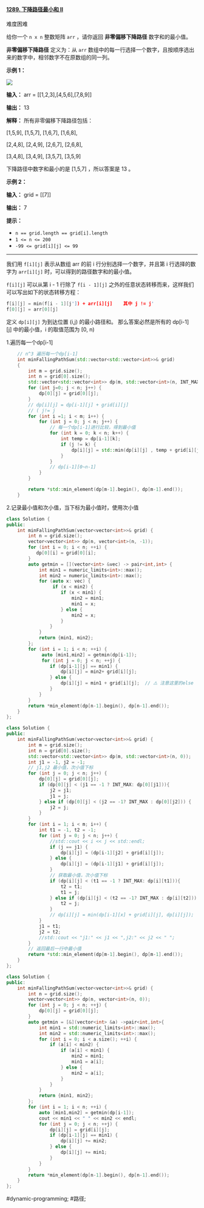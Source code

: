 #### [1289. 下降路径最小和 II](https://leetcode.cn/problems/minimum-falling-path-sum-ii/)

难度困难

给你一个 `n x n` 整数矩阵 `arr` ，请你返回 **非零偏移下降路径** 数字和的最小值。

**非零偏移下降路径** 定义为：从 `arr` 数组中的每一行选择一个数字，且按顺序选出来的数字中，相邻数字不在原数组的同一列。

**示例 1：**

![](https://assets.leetcode.com/uploads/2021/08/10/falling-grid.jpg)

**输入：** arr = \[\[1,2,3\],\[4,5,6\],\[7,8,9\]\]

**输出：** 13

**解释：**
所有非零偏移下降路径包括：

[1,5,9], [1,5,7], [1,6,7], [1,6,8],

[2,4,8], [2,4,9], [2,6,7], [2,6,8],

[3,4,8], [3,4,9], [3,5,7], [3,5,9]

下降路径中数字和最小的是 [1,5,7] ，所以答案是 13 。

**示例 2：**

**输入：** grid = \[\[7\]\]

**输出：** 7

**提示：**

-   `n == grid.length == grid[i].length`
-   `1 <= n <= 200`
-   `-99 <= grid[i][j] <= 99`

---- ----

我们用 `f[i][j]` 表示从数组 arr 的前 i 行分别选择一个数字，并且第 i 行选择的数字为 `arr[i][j]` 时，可以得到的路径数字和的最小值。

`f[i][j]` 可以从第 i - 1 行除了 `f[i - 1][j]` 之外的任意状态转移而来，这样我们可以写出如下的状态转移方程：

```cpp
f[i][j] = min(f[i - 1][j']) + arr[i][j]    其中 j != j'
f[0][j] = arr[0][j]
```
定义 `dp[i][j]` 为到达位置 (i,j) 的最小路径和。
那么答案必然是所有的 dp\[i-1]\[j] 中的最小值，i 的取值范围为 [0, n)

1.遍历每一个dp[i-1]
```cpp
    // n^3 遍历每一个dp[i-1]
    int minFallingPathSum(std::vector<std::vector<int>>& grid)
    {                   
        int m = grid.size();
        int n = grid[0].size();
        std::vector<std::vector<int>> dp(m, std::vector<int>(n, INT_MAX));
        for (int j=0; j < n; j++) {
            dp[0][j] = grid[0][j];
        }               
        // dp[i][j] = dp[i-1][j] + grid[i][j]
        // ( j!= j   
        for (int i =1; i < m; i++) {
            for (int j = 0; j < n; j++) {
                // 每一个dp[i-1]进行比较，得到最小值
                for (int k = 0; k < n; k++) {
                    int temp = dp[i-1][k];
                    if (j != k) {
                        dp[i][j] = std::min(dp[i][j] , temp + grid[i][j]);
                    }   
                }       
                // dp[i-1][0~n-1] 
            }           
        }               

        return *std::min_element(dp[m-1].begin(), dp[m-1].end());
    }
```

2.记录最小值和次小值，当下标为最小值时，使用次小值
```cpp
class Solution {
public:
    int minFallingPathSum(vector<vector<int>>& grid) {
        int n = grid.size();
        vector<vector<int>> dp(n, vector<int>(n, -1));
        for (int i = 0; i < n; ++i) {
           dp[0][i] = grid[0][i];
        }
        auto getmin = [](vector<int> &vec) -> pair<int,int> {
            int min1 = numeric_limits<int>::max();
            int min2 = numeric_limits<int>::max();
            for (auto x: vec) {
                 if (x < min2) {
                    if (x < min1) {
                        min2 = min1;
                        min1 = x;
                    } else {
                        min2 = x;
                    }
                }
            }
            return {min1, min2};
        };
        for (int i = 1; i < n; ++i) {
             auto [min1,min2] = getmin(dp[i-1]);
             for (int j = 0; j < n; ++j) {
                if (dp[i-1][j] == min1) {
                    dp[i][j] = min2+ grid[i][j];
                } else {
                    dp[i][j] = min1 + grid[i][j];  // ⚠️ 注意这里的else
                }
            }
        }
        return *min_element(dp[n-1].begin(), dp[n-1].end());
    }
};
```

```cpp
class Solution {
public:
    int minFallingPathSum(vector<vector<int>>& grid) {
        int m = grid.size();
        int n = grid[0].size();
        std::vector<std::vector<int>> dp(m, std::vector<int>(n, 0));
        int j1 = -1, j2 = -1;
        // j1,j2 最小值，次小值下标
        for (int j = 0; j < n; j++) {
            dp[0][j] = grid[0][j];
            if (dp[0][j] < (j1 == -1 ? INT_MAX: dp[0][j1])){
                j2 = j1;
                j1 = j;
            } else if (dp[0][j] < (j2 == -1? INT_MAX : dp[0][j2])) {
                j2 = j;
            }
        }
        for (int i = 1; i < m; i++) {
            int t1 = -1, t2 = -1;
            for (int j = 0; j < n; j++) {
                //std::cout << i << j << std::endl;
                if (j == j1) {
                    dp[i][j] = (dp[i-1][j2] + grid[i][j]);
                } else {
                    dp[i][j] = (dp[i-1][j1] + grid[i][j]);
                }
                // 获取最小值，次小值下标
                if (dp[i][j] < (t1 == -1 ? INT_MAX: dp[i][t1])){
                    t2 = t1;
                    t1 = j;
                } else if (dp[i][j] < (t2 == -1? INT_MAX : dp[i][t2])) {
                    t2 = j;
                }
                // dp[i][j] = min(dp[i-1][x] + grid[i][j], dp[i][j]);
            }
            j1 = t1;
            j2 = t2;
            //std::cout << "j1:" << j1 << ",j2:" << j2 << " ";
        }
        // 返回最后一行中最小值
        return *std::min_element(dp[m-1].begin(), dp[m-1].end());
    }
};
```

```cpp
class Solution {
public:
    int minFallingPathSum(vector<vector<int>>& grid) {
        int n = grid.size();
        vector<vector<int>> dp(n, vector<int>(n, 0));
        for (int j = 0; j < n; ++j) {
            dp[0][j] = grid[0][j];
        }
        auto getmin = [&](vector<int> &a) ->pair<int,int>{
            int min1 = std::numeric_limits<int>::max();
            int min2 = std::numeric_limits<int>::max();
            for (int i = 0; i < a.size(); ++i) {
                if (a[i] < min2) {
                    if (a[i] < min1) {
                        min2 = min1;
                        min1 = a[i];
                    } else {
                        min2 = a[i];
                    }
                }
            }
            return {min1, min2};
        };
        for (int i = 1; i < n; ++i) {
            auto [min1,min2] = getmin(dp[i-1]);
            cout << min1 << " " << min2 << endl;
            for (int j = 0; j < n; ++j) {
                dp[i][j] = grid[i][j];
                if (dp[i-1][j] == min1) {
                    dp[i][j] += min2;
                } else {
                    dp[i][j] += min1;
                }
            }
        }
        return *min_element(dp[n-1].begin(), dp[n-1].end());
    }
};
```
#dynamic-programming; #路径;
